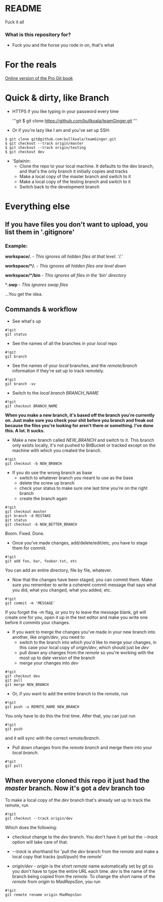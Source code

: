 # README #

Fuck it all

### What is this repository for? ###

* Fuck you and the horse you rode in on, that's what

# For the reals #

[Online version of the Pro Git book](http://git-scm.com/book/en/v2)

# Quick & dirty, like Branch #

* HTTPS if you like typing in your password every time

	'''git
	$ git clone https://github.com/bullkoala/teamGinger.git
	'''

* Or if you're lazy like I am and you've set up SSH:

```
$ git clone git@github.com:bullkoala/teamGinger.git
$ git checkout --track origin/master
$ git checkout --track origin/testing
$ git checkout dev
```

* 'Splainin:
   * Clone the repo to your local machine. It defaults to the dev branch, and
   that's the only branch it initially copies and tracks
   * Make a local copy of the master branch and switch to it
   * Make a local copy of the testing branch and switch to it
   * Switch back to the development branch

# Everything else #

## If you have files you don't want to upload, you list them in '.gitignore'

### Example: ###

**workspace/.** - *This ignores all hidden files at that level. '/.*'

**workspace/*/.** - *This ignores all hidden files one level down*

**workspace/*/bin** - *This ignores all files in the 'bin' directory*

***.swp** - *This ignores swap files*

...You get the idea. 

## Commands & workflow ##
* See what's up
```
#!git
git status
```
* See the names of all the branches in your *local* repo
```
#!git
git branch
```
* See the names of your *local* branches, and the *remote/branch* information if they're set up to track remotely.

```
#!git
git branch -vv
```
* Switch to the *local branch BRANCH_NAME*
```
#!git
git checkout BRANCH_NAME
```
**When you make a new branch, it's based off the branch you're currently on. Just make sure you check your shit before you branch and freak out because the files you're looking for aren't there or something. I've done this. A lot. It sucks.**

* Make a new branch called *NEW_BRANCH* and switch to it. This branch only exists locally, it's not pushed to BitBucket or tracked except on the machine with which you created the branch.

```
#!git
git checkout -b NEW_BRANCH
```

  
  * If you do use the wrong branch as base
    * switch to whatever branch you meant to use as the base
    * delete the screw up branch
    * check your status to make sure one last time you're on the right branch
    * create the branch again
```
#!git
git checkout master
git branch -d MISTAKE
git status
git checkout -b NEW_BETTER_BRANCH
```
Boom. Fixed. Done.

* Once you've made changes, add/delete/edit/etc, you have to stage them for commit.
```
#!git
git add foo, bar, foobar.txt, etc
```
You can add an entire directory, file by file, whatever.

* Now that the changes have been staged, you can commit them. Make sure you remember to write a coherent commit message that says what you did, what you changed, what you added, etc.
```
#!git
git commit -m 'MESSAGE'
```
If you forget the -m flag, or you try to leave the message blank, git will create one for you, open it up in the text editor and make you write one before it commits your changes.

* If you want to merge the changes you've made in your new branch into another, like *origin/dev*, you need to
    * switch to the branch into which you'd like to merge your changes, in this case your local copy of *origin/dev*, which should just be *dev*
    * pull down any changes from the *remote* so you're working with the most up to date version of the branch
    * merge your changes into *dev*
```
#!git
git checkout dev
git pull
git merge NEW_BRANCH
```

* Or, if you want to add the entire branch to the *remote*, run

```
#!git
git push -u REMOTE_NAME NEW_BRANCH
```
You only have to do this the first time. After that, you can just run
```
#!git
git push
```
and it will sync with the correct *remote/branch*.

* Pull down changes from the *remote branch* and merge them into your *local branch*.

```
#!git
git pull
```

## When everyone cloned this repo it just had the *master* branch. Now it's got a *dev* branch too ##

To make a local copy of the *dev* branch that's already set up to track the remote, run

```
#!git
git checkout --track origin/dev
```
Which does the following:

* *checkout* change to the *dev* branch. You don't have it yet but the *--track* option will take care of that.

* *--track* is shorthand for 'pull the *dev* branch from the *remote* and make a local copy that tracks (pull/push) the *remote*'

* *origin/dev* - *origin* is the short *remote* name automatically set by git so you don't have to type the entire URL each time. *dev* is the name of the branch being copied from the *remote*.  To change the short name of the *remote* from *origin* to *MadRepsSon*, you run

```
#!git
git remote rename origin MadRepsSon
```
